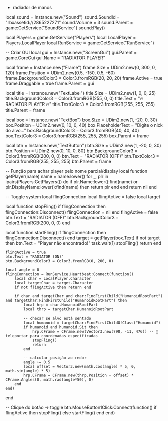 - radiador de manos
  
local sound = Instance.new("Sound")
sound.SoundId = "rbxassetid://2865227271"
sound.Volume = 3
sound.Parent = game:GetService("SoundService")
sound:Play()

local Players = game:GetService("Players")
local LocalPlayer = Players.LocalPlayer
local RunService = game:GetService("RunService")

-- Criar GUI
local gui = Instance.new("ScreenGui")
gui.Parent = game.CoreGui
gui.Name = "RADIATOR PLAYER"

local frame = Instance.new("Frame")
frame.Size = UDim2.new(0, 300, 0, 120)
frame.Position = UDim2.new(0.5, -150, 0.5, -60)
frame.BackgroundColor3 = Color3.fromRGB(20, 20, 20)
frame.Active = true
frame.Draggable = true
frame.Parent = gui

local title = Instance.new("TextLabel")
title.Size = UDim2.new(1, 0, 0, 25)
title.BackgroundColor3 = Color3.fromRGB(255, 0, 0)
title.Text = "🔥 RADIATOR PLAYER 🔥"
title.TextColor3 = Color3.fromRGB(255, 255, 255)
title.Parent = frame

local box = Instance.new("TextBox")
box.Size = UDim2.new(1, -20, 0, 30)
box.Position = UDim2.new(0, 10, 0, 40)
box.PlaceholderText = "Digite o nick do alvo..."
box.BackgroundColor3 = Color3.fromRGB(40, 40, 40)
box.TextColor3 = Color3.fromRGB(255, 255, 255)
box.Parent = frame

local btn = Instance.new("TextButton")
btn.Size = UDim2.new(1, -20, 0, 30)
btn.Position = UDim2.new(0, 10, 0, 80)
btn.BackgroundColor3 = Color3.fromRGB(200, 0, 0)
btn.Text = "RADIATOR (OFF)"
btn.TextColor3 = Color3.fromRGB(255, 255, 255)
btn.Parent = frame

-- Função para achar player pelo nome parcial/display
local function getPlayer(name)
    name = name:lower()
    for _, plr in ipairs(Players:GetPlayers()) do
        if plr.Name:lower():find(name) or plr.DisplayName:lower():find(name) then
            return plr
        end
    end
    return nil
end

-- Toggle system
local flingConnection
local flingActive = false
local target

local function stopFling()
    if flingConnection then flingConnection:Disconnect() flingConnection = nil end
    flingActive = false
    btn.Text = "RADIATOR (OFF)"
    btn.BackgroundColor3 = Color3.fromRGB(200, 0, 0)
end

local function startFling()
    if flingConnection then flingConnection:Disconnect() end
    target = getPlayer(box.Text)
    if not target then
        btn.Text = "Player não encontrado!"
        task.wait(1)
        stopFling()
        return
    end

    flingActive = true
    btn.Text = "RADIATOR (ON)"
    btn.BackgroundColor3 = Color3.fromRGB(0, 200, 0)

    local angle = 0
    flingConnection = RunService.Heartbeat:Connect(function()
        local char = LocalPlayer.Character
        local targetChar = target.Character
        if not flingActive then return end

        if char and targetChar and char:FindFirstChild("HumanoidRootPart") and targetChar:FindFirstChild("HumanoidRootPart") then
            local hrp = char.HumanoidRootPart
            local thrp = targetChar.HumanoidRootPart

            -- checar se alvo está sentado
            local humanoid = targetChar:FindFirstChildOfClass("Humanoid")
            if humanoid and humanoid.Sit then
                hrp.CFrame = CFrame.new(Vector3.new(798, -11, 476)) -- 🔴 teleportar para coordenadas especificadas
                stopFling()
                return
            end

            -- calcular posição ao redor
            angle += 0.5
            local offset = Vector3.new(math.cos(angle) * 5, 0, math.sin(angle) * 5)
            hrp.CFrame = CFrame.new(thrp.Position + offset) * CFrame.Angles(0, math.rad(angle*50), 0)
        end
    end)
end

-- Clique do botão → toggle
btn.MouseButton1Click:Connect(function()
    if flingActive then
        stopFling()
    else
        startFling()
    end
end)
